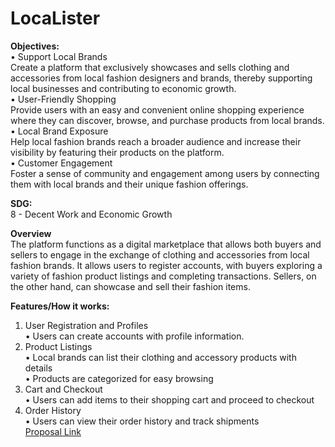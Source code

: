 # LocaLister

**Objectives:** <br>
• Support Local Brands <br>
Create a platform that exclusively showcases and sells clothing and accessories from local fashion designers and brands, thereby supporting local businesses and contributing to economic growth. <br>
• User-Friendly Shopping <br>
Provide users with an easy and convenient online shopping experience where they can discover, browse, and purchase products from local brands. <br>
• Local Brand Exposure <br>
Help local fashion brands reach a broader audience and increase their visibility by featuring their products on the platform. <br>
• Customer Engagement <br>
Foster a sense of community and engagement among users by connecting them with local brands and their unique fashion offerings. <br>


**SDG:** <br>
8 - Decent Work and Economic Growth <br>

**Overview** <br>
    The platform functions as a digital marketplace that allows both buyers and sellers to engage in the exchange of clothing and accessories from local fashion brands. It allows users to register accounts, with buyers exploring a variety of fashion product listings and completing transactions. Sellers, on the other hand, can showcase and sell their fashion items. <br>

**Features/How it works:** <br>
1. User Registration and Profiles <br>
    • Users can create accounts with profile information. <br>
2. Product Listings <br>
    • Local brands can list their clothing and accessory products with details <br>
    • Products are categorized for easy browsing <br>
3.  Cart and Checkout <br>
    • Users can add items to their shopping cart and proceed to checkout <br>
4. Order History <br>
    • Users can view their order history and track shipments <br>
[Proposal Link](https://docs.google.com/document/d/1IRcZCV6N7vsSA7Vsb4agHNgEkFnJZVv-N_8tHLRCGyA/edit)

